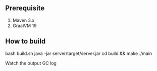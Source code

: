 ## Prerequisite

1. Maven 3.x
2. GraalVM 19

## How to build
bash build.sh
java -jar server/target/server.jar
cd build && make
./main

Watch the output GC log
